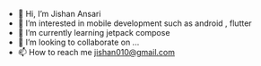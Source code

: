 - 👋 Hi, I’m Jishan Ansari
- 👀 I’m interested in mobile development such as android , flutter 
- 🌱 I’m currently learning jetpack compose
- 💞️ I’m looking to collaborate on ...
- 📫 How to reach me jishan010@gmail.com

<!---
Jishan010/Jishan010 is a ✨ special ✨ repository because its `README.md` (this file) appears on your GitHub profile.
You can click the Preview link to take a look at your changes.
--->
